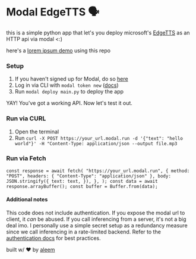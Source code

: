 # Modal EdgeTTS 🗣️

this is a simple python app that let's you deploy microsoft's [EdgeTTS](https://pypi.org/project/edge-tts) as an HTTP api via modal <:)


here's a [lorem ipsum demo](https://cdn-crayo.com/crayo-admin%2Florem-ipsum.mp3) using this repo



### Setup

1. If you haven't signed up for Modal, do so [here](https://modal.com)
2. Log in via CLI with `modal token new` ([docs](https://modal.com/docs/reference/cli/token))
3. Run `modal deploy main.py` to deploy the app

YAY! You've got a working API. Now let's test it out.

### Run via CURL

1. Open the terminal
2. Run `curl -X POST https://your_url.modal.run -d '{"text": "hello world"}' -H "Content-Type: application/json --output file.mp3`
   
### Run via Fetch
`const response = await fetch(
      "https://your_url.modal.run",
      {
        method: "POST",
        headers: { "Content-Type": "application/json" },
        body: JSON.stringify({
          text: text,
        }),
      },
    );
  const data = await response.arrayBuffer();
  const buffer = Buffer.from(data);
`

#### Additional notes
This code does not include authentication. If you expose the modal url to client, it *can* be abused. If you call inferencing from a server, it's not a big deal imo. I personally use a simple secret setup as a redundancy measure since we call inferencing in a rate-limited backend. Refer to the [authentication docs](https://modal.com/docs/guide/webhooks#authentication) for best practices.


built w/ ❤️ by [aleem](https://twitter.com/aleemrehmtulla)
